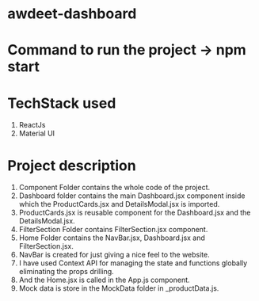 # awdeet-dashboard

# Command to run the project -> npm start


# TechStack used
1. ReactJs
2. Material UI


# Project description

1. Component Folder contains the whole code of the project.
2. Dashboard folder contains the main Dashboard.jsx component inside which the ProductCards.jsx and DetailsModal.jsx is imported.
3. ProductCards.jsx is reusable component for the Dashboard.jsx and the DetailsModal.jsx.
4. FilterSection Folder contains FilterSection.jsx component.
5. Home Folder contains the NavBar.jsx, Dashboard.jsx and FilterSection.jsx.
6. NavBar is created for just giving a nice feel to the website.
7. I have used Context API for managing the state and functions globally eliminating the props drilling.
8. And the Home.jsx is called in the App.js component.
9. Mock data is store in the MockData folder in _productData.js.